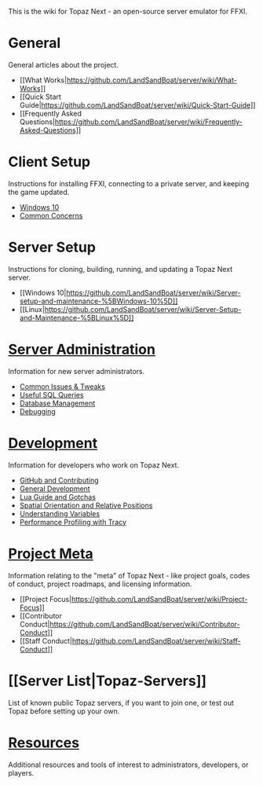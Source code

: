 This is the wiki for Topaz Next - an open-source server emulator for FFXI.

# General
General articles about the project.
- [[What Works|https://github.com/LandSandBoat/server/wiki/What-Works]]
- [[Quick Start Guide|https://github.com/LandSandBoat/server/wiki/Quick-Start-Guide]]
- [[Frequently Asked Questions|https://github.com/LandSandBoat/server/wiki/Frequently-Asked-Questions]]
# Client Setup
Instructions for installing FFXI, connecting to a private server, and keeping the game updated.
- [Windows 10](https://github.com/LandSandBoat/server/wiki/Client-setup-%5BWindows%5D)
- [Common Concerns](https://github.com/LandSandBoat/server/wiki/Miscellaneous-(Client))

# Server Setup
Instructions for cloning, building, running, and updating a Topaz Next server.
- [[Windows 10|https://github.com/LandSandBoat/server/wiki/Server-setup-and-maintenance-%5BWindows-10%5D]]
- [[Linux|https://github.com/LandSandBoat/server/wiki/Server-Setup-and-Maintenance-%5BLinux%5D]]

# [Server Administration](https://github.com/LandSandBoat/server/wiki/Server-Administration)
Information for new server administrators.
- [Common Issues & Tweaks](https://github.com/LandSandBoat/server/wiki/Miscellaneous-(Server))
- [Useful SQL Queries](https://github.com/LandSandBoat/server/wiki/Useful-SQL-queries)
- [Database Management](https://github.com/LandSandBoat/server/wiki/Database-Management)
- [Debugging](https://github.com/LandSandBoat/server/wiki/Debugging)

# [Development](https://github.com/LandSandBoat/server/wiki/Development)
Information for developers who work on Topaz Next.
- [GitHub and Contributing](https://github.com/LandSandBoat/server/wiki/GitHub-and-Contributing)
- [General Development](https://github.com/LandSandBoat/server/wiki/General-Development)
- [Lua Guide and Gotchas](https://github.com/LandSandBoat/server/wiki/Lua-Guide-and-Gotchas)
- [Spatial Orientation and Relative Positions](https://github.com/LandSandBoat/server/wiki/Spatial-Orientation-and-Relative-Positions)
- [Understanding Variables](https://github.com/LandSandBoat/server/wiki/Understanding-variables-%E2%80%94-a-brief-guide)
- [Performance Profiling with Tracy](https://github.com/LandSandBoat/server/wiki/Performance-Profiling-with-Tracy)

# [Project Meta](https://github.com/LandSandBoat/server/wiki/Project-Meta)
Information relating to the "meta" of Topaz Next - like project goals, codes of conduct, project roadmaps, and licensing information.
- [[Project Focus|https://github.com/LandSandBoat/server/wiki/Project-Focus]]
- [[Contributor Conduct|https://github.com/LandSandBoat/server/wiki/Contributor-Conduct]]
- [[Staff Conduct|https://github.com/LandSandBoat/server/wiki/Staff-Conduct]]
# [[Server List|Topaz-Servers]]
List of known public Topaz servers, if you want to join one, or test out Topaz before setting up your own.
# [Resources](https://github.com/LandSandBoat/server/wiki/Resources)
Additional resources and tools of interest to administrators, developers, or players.